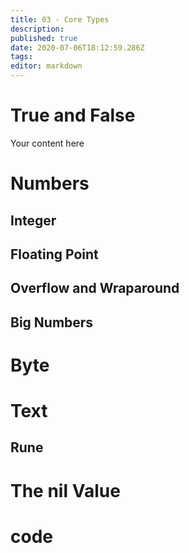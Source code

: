 ```yaml
---
title: 03 - Core Types
description: 
published: true
date: 2020-07-06T18:12:59.286Z
tags: 
editor: markdown
---
```


# True and False
Your content here



# Numbers

## Integer
## Floating Point
## Overflow and Wraparound
## Big Numbers


# Byte


# Text
## Rune

# The nil Value



# code
```go

```